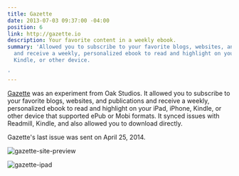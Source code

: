 ```yaml
---
title: Gazette
date: 2013-07-03 09:37:00 -04:00
position: 6
link: http://gazette.io
description: Your favorite content in a weekly ebook.
summary: 'Allowed you to subscribe to your favorite blogs, websites, and publications
  and receive a weekly, personalized ebook to read and highlight on your iPad, iPhone,
  Kindle, or other device.

'
---
```


[Gazette](http://gazette.io) was an experiment from Oak Studios. It allowed you to subscribe to your favorite blogs, websites, and publications and receive a weekly, personalized ebook to read and highlight on your iPad, iPhone, Kindle, or other device that supported ePub or Mobi formats. It synced issues with Readmill, Kindle, and also allowed you to download directly.

Gazette's last issue was sent on April 25, 2014.

![gazette-site-preview](/uploads/gazette-site-preview.jpg)

![gazette-ipad](/uploads/gazette-ipad.jpg)
